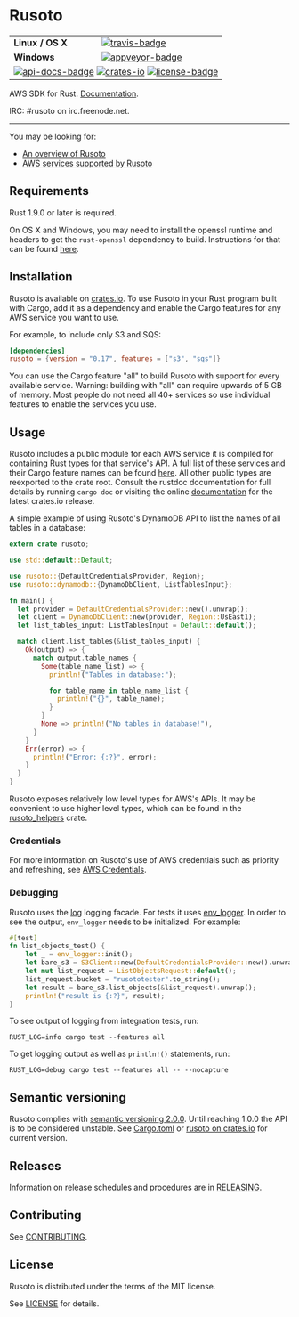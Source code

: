 # Rusoto

<table>
    <tr>
        <td><strong>Linux / OS X</strong></td>
        <td><a href="https://travis-ci.org/rusoto/rusoto" title="Travis Build Status"><img src="https://travis-ci.org/rusoto/rusoto.svg?branch=master" alt="travis-badge"></img></a></td>
    </tr>
    <tr>
        <td><strong>Windows</strong></td>
        <td><a href="https://ci.appveyor.com/project/matthewkmayer/rusoto/branch/master" title="Appveyor Build Status"><img src="https://ci.appveyor.com/api/projects/status/o83ruaeu7xft0ru5/branch/master?svg=true" alt="appveyor-badge"></img></a></td>
    </tr>
    <tr>
        <td colspan="2">
            <a href="https://rusoto.github.io/rusoto/rusoto/" title="API Docs"><img src="https://img.shields.io/badge/API-docs-blue.svg" alt="api-docs-badge"></img></a>
            <a href="https://crates.io/crates/rusoto" title="Crates.io"><img src="https://img.shields.io/crates/v/rusoto.svg" alt="crates-io"></img></a>
            <a href="#license" title="License: MIT"><img src="https://img.shields.io/crates/l/rusoto.svg" alt="license-badge"></img></a>
        </td>
    </tr>
</table>

AWS SDK for Rust. [Documentation](https://rusoto.github.io/rusoto/rusoto/index.html).

IRC: #rusoto on irc.freenode.net.

---

You may be looking for:

* [An overview of Rusoto][rusoto-overview]
* [AWS services supported by Rusoto][supported-aws-services]

## Requirements

Rust 1.9.0 or later is required.

On OS X and Windows, you may need to install the openssl runtime and headers to get the `rust-openssl` dependency to build. Instructions for that can be found [here](https://github.com/sfackler/rust-openssl#building).

## Installation

Rusoto is available on [crates.io](https://crates.io/crates/rusoto).
To use Rusoto in your Rust program built with Cargo, add it as a dependency and enable the Cargo features for any AWS service you want to use.

For example, to include only S3 and SQS:

``` toml
[dependencies]
rusoto = {version = "0.17", features = ["s3", "sqs"]}
```

You can use the Cargo feature "all" to build Rusoto with support for every available service. Warning: building with "all" can require upwards of 5 GB of memory. Most people do not need all 40+ services so use individual features to enable the services you use.

## Usage

Rusoto includes a public module for each AWS service it is compiled for containing Rust types for that service's API.
A full list of these services and their Cargo feature names can be found [here][supported-aws-services].
All other public types are reexported to the crate root.
Consult the rustdoc documentation for full details by running `cargo doc` or visiting the online [documentation](https://rusoto.github.io/rusoto/rusoto/index.html) for the latest crates.io release.

A simple example of using Rusoto's DynamoDB API to list the names of all tables in a database:

```rust
extern crate rusoto;

use std::default::Default;

use rusoto::{DefaultCredentialsProvider, Region};
use rusoto::dynamodb::{DynamoDbClient, ListTablesInput};

fn main() {
  let provider = DefaultCredentialsProvider::new().unwrap();
  let client = DynamoDbClient::new(provider, Region::UsEast1);
  let list_tables_input: ListTablesInput = Default::default();

  match client.list_tables(&list_tables_input) {
    Ok(output) => {
      match output.table_names {
        Some(table_name_list) => {
          println!("Tables in database:");

          for table_name in table_name_list {
            println!("{}", table_name);
          }
        }
        None => println!("No tables in database!"),
      }
    }
    Err(error) => {
      println!("Error: {:?}", error);
    }
  }
}
```

Rusoto exposes relatively low level types for AWS's APIs.
It may be convenient to use higher level types, which can be found in the [rusoto_helpers](helpers) crate.

### Credentials

For more information on Rusoto's use of AWS credentials such as priority and refreshing, see [AWS Credentials](AWS-CREDENTIALS.md).

### Debugging

Rusoto uses the [log](https://crates.io/crates/log/) logging facade.
For tests it uses [env_logger](https://crates.io/crates/env_logger/).  In order to see the output,
`env_logger` needs to be initialized.  For example:

```rust
#[test]
fn list_objects_test() {
    let _ = env_logger::init();
    let bare_s3 = S3Client::new(DefaultCredentialsProvider::new().unwrap(), Region::UsWest2);
    let mut list_request = ListObjectsRequest::default();
    list_request.bucket = "rusototester".to_string();
    let result = bare_s3.list_objects(&list_request).unwrap();
    println!("result is {:?}", result);
}
```

To see output of logging from integration tests, run:

`RUST_LOG=info cargo test --features all`

To get logging output as well as `println!()` statements, run:

`RUST_LOG=debug cargo test --features all -- --nocapture`

## Semantic versioning

Rusoto complies with [semantic versioning 2.0.0](http://semver.org/).
Until reaching 1.0.0 the API is to be considered unstable.
See [Cargo.toml](Cargo.toml) or [rusoto on crates.io](https://crates.io/crates/rusoto) for current version.

## Releases

Information on release schedules and procedures are in [RELEASING](RELEASING.md).

## Contributing

See [CONTRIBUTING](CONTRIBUTING.md).

## License

Rusoto is distributed under the terms of the MIT license.

See [LICENSE][license] for details.

[license]: https://github.com/rusoto/rusoto/blob/master/LICENSE "MIT License"
[rusoto-overview]: https://rusoto.github.io/ "Rusoto overview"
[supported-aws-services]: https://rusoto.github.io/supported-aws-services.html "List of AWS services supported by Rusoto"
